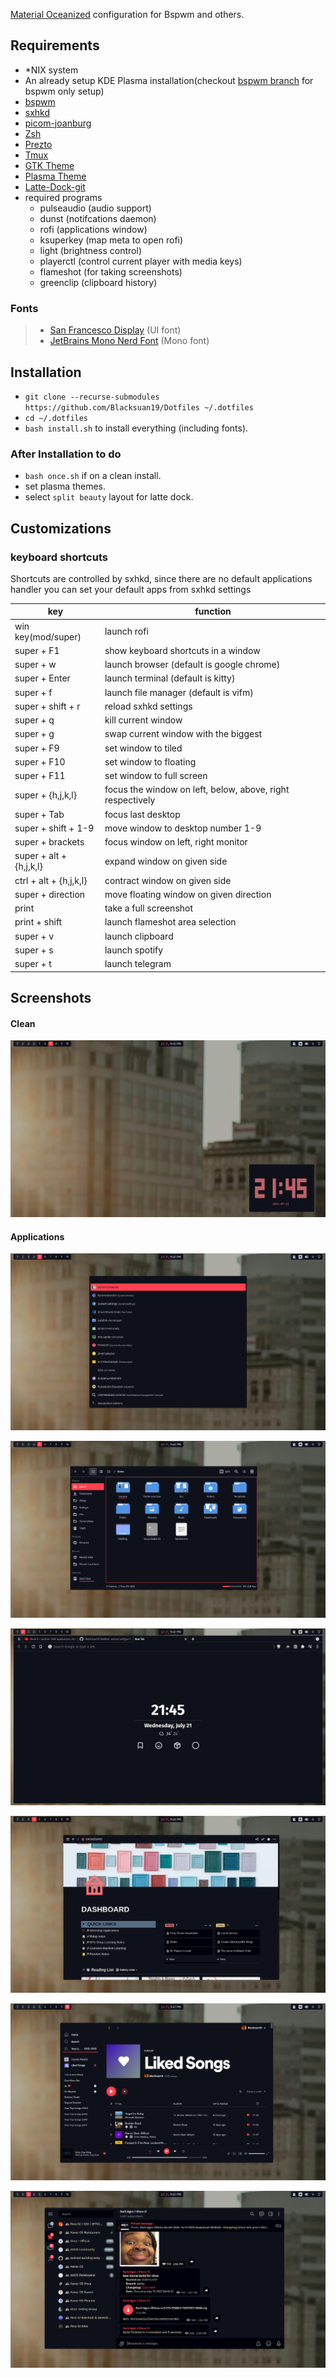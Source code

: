 [Material Oceanized](https://github.com/material-ocean) configuration for Bspwm
and others.

## Requirements

- \*NIX system
- An already setup KDE Plasma installation(checkout
  [bspwm branch](https://github.com/Blacksuan19/Dotfiles/tree/bspwm) for bspwm
  only setup)
- [bspwm](https://wiki.archlinux.org/index.php/Bspwm)
- [sxhkd](https://wiki.archlinux.org/index.php/Sxhkd)
- [picom-joanburg](https://github.com/jonaburg/picom)
- [Zsh](https://github.com/robbyrussell/oh-my-zsh/wiki/Installing-ZSH)
- [Prezto](https://github.com/sorin-ionescu/prezto)
- [Tmux](https://github.com/tmux/tmux)
- [GTK Theme](https://github.com/material-ocean/Gtk-Theme)
- [Plasma Theme](https://github.com/material-ocean/Plasma-Theme)
- [Latte-Dock-git](https://aur.archlinux.org/packages/latte-dock-git/)
- required programs
  - pulseaudio (audio support)
  - dunst (notifcations daemon)
  - rofi (applications window)
  - ksuperkey (map meta to open rofi)
  - light (brightness control)
  - playerctl (control current player with media keys)
  - flameshot (for taking screenshots)
  - greenclip (clipboard history)

### Fonts

> - [San Francesco Display](https://github.com/AppleDesignResources/SanFranciscoFont)
>   (UI font)
> - [JetBrains Mono Nerd Font](https://aur.archlinux.org/packages/nerd-fonts-jetbrains-mono/)
>   (Mono font)

## Installation

- `git clone --recurse-submodules https://github.com/Blacksuan19/Dotfiles ~/.dotfiles`
- `cd ~/.dotfiles`
- `bash install.sh` to install everything (including fonts).

### After Installation to do

- `bash once.sh` if on a clean install.
- set plasma themes.
- select `split beauty` layout for latte dock.

## Customizations

### keyboard shortcuts

Shortcuts are controlled by sxhkd, since there are no default applications
handler you can set your default apps from sxhkd settings

| key                     | function                                                   |
| ----------------------- | ---------------------------------------------------------- |
| win key(mod/super)      | launch rofi                                                |
| super + F1              | show keyboard shortcuts in a window                        |
| super + w               | launch browser (default is google chrome)                  |
| super + Enter           | launch terminal (default is kitty)                         |
| super + f               | launch file manager (default is vifm)                      |
| super + shift + r       | reload sxhkd settings                                      |
| super + q               | kill current window                                        |
| super + g               | swap current window with the biggest                       |
| super + F9              | set window to tiled                                        |
| super + F10             | set window to floating                                     |
| super + F11             | set window to full screen                                  |
| super + {h,j,k,l}       | focus the window on left, below, above, right respectively |
| super + Tab             | focus last desktop                                         |
| super + shift + 1-9     | move window to desktop number 1-9                          |
| super + brackets        | focus window on left, right monitor                        |
| super + alt + {h,j,k,l} | expand window on given side                                |
| ctrl + alt + {h,j,k,l}  | contract window on given side                              |
| super + direction       | move floating window on given direction                    |
| print                   | take a full screenshot                                     |
| print + shift           | launch flameshot area selection                            |
| super + v               | launch clipboard                                           |
| super + s               | launch spotify                                             |
| super + t               | launch telegram                                            |

## Screenshots

#### Clean

![desktop](./screens/1.png)

#### Applications

![lockscreen](./screens/2.png)

![rofi](./screens/3.png)

![brave](./screens/4.png)

![notion](./screens/5.png)

![nautilus](./screens/6.png)

![spotify](./screens/7.png)
